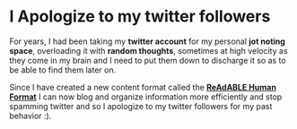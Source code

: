 # I Apologize to my twitter followers

For years, I had been taking my **twitter account** for my personal **jot noting space**, overloading it with **random thoughts**, sometimes at high velocity as they come in my brain and I need to put them down to discharge it so as to be able to find them later on.

Since I have created a new content format called the [**ReAdABLE Human Format**](http://readablehumanformat.com) I can now blog and organize information more efficiently and stop spamming twitter and so I apologize to my twitter followers for my past behavior :).
